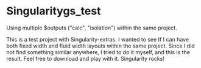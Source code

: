 # Singularitygs_test
Using multiple $outputs ("calc", "isolation") within the same project.

This is a test project with Singularity-extras.
I wanted to see If I can have both fixed width and fluid width layouts within the same project.
Since I did not find something similar anywhere, I tried to do it myself, and this is the result.
Feel free to download and play with it.
Singularity rocks!

